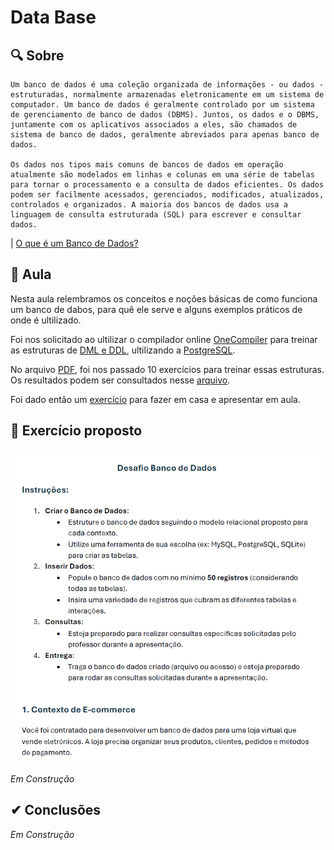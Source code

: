 # Data Base

## 🔍 Sobre

    Um banco de dados é uma coleção organizada de informações - ou dados - estruturadas, normalmente armazenadas eletronicamente em um sistema de computador. Um banco de dados é geralmente controlado por um sistema de gerenciamento de banco de dados (DBMS). Juntos, os dados e o DBMS, juntamente com os aplicativos associados a eles, são chamados de sistema de banco de dados, geralmente abreviados para apenas banco de dados.

    Os dados nos tipos mais comuns de bancos de dados em operação atualmente são modelados em linhas e colunas em uma série de tabelas para tornar o processamento e a consulta de dados eficientes. Os dados podem ser facilmente acessados, gerenciados, modificados, atualizados, controlados e organizados. A maioria dos bancos de dados usa a linguagem de consulta estruturada (SQL) para escrever e consultar dados.
| [O que é um Banco de Dados?](https://www.oracle.com/br/database/what-is-database/)

## 📘 Aula

Nesta aula relembramos os conceitos e noções básicas de como funciona um banco de dabos, para quê ele serve e alguns exemplos práticos de onde é ultilizado.

Foi nos solicitado ao ultilizar o compilador online [OneCompiler](https://onecompiler.com/postgresql) para treinar as estruturas de [DML e DDL](https://learnsql.com.br/blog/o-que-sao-ddl-dml-dql-e-dcl-em-sql/), ultilizando a [PostgreSQL](https://www.postgresql.org/).



No arquivo [PDF](https://github.com/Anderson-Andy-Correa/Gestao-e-qualidade-de-software/blob/main/03-Banco_de_Dados/1-Atividade_em_Aula/BancodeDados_20241008191337.pdf), foi nos passado 10 exercícios para treinar essas estruturas. Os resultados podem ser consultados nesse [arquivo](https://github.com/Anderson-Andy-Correa/Gestao-e-qualidade-de-software/blob/main/03-Banco_de_Dados/1-Atividade_em_Aula/Atividade_Postgre.txt). 

Foi dado então um [exercício](https://github.com/Anderson-Andy-Correa/Gestao-e-qualidade-de-software/blob/main/03-Banco_de_Dados/2-Exercicio_Apresentacao/InstrucoesDesafioBD_20241008195742.pdf) para fazer em casa e apresentar em aula.

## 📝 Exercício proposto

![alt text](https://github.com/Anderson-Andy-Correa/Gestao-e-qualidade-de-software/blob/main/03-Banco_de_Dados/2-Exercicio_Apresentacao/Apresentacao/Apresentacao_Desafio.png)

 *Em Construção*

## ✔ Conclusões

 *Em Construção*
